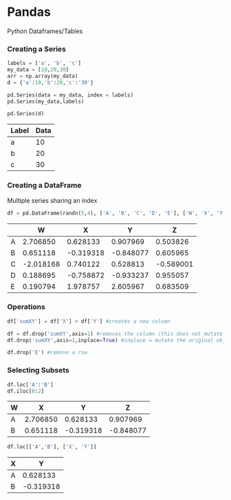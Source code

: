 # Pandas
Python Dataframes/Tables

### Creating a Series
```python
labels = ['a', 'b', 'c']
my_data = [10,20,30]
arr = np.array(my_data)
d = {'a':10,'b':20,'c':'30'}

pd.Series(data = my_data, index = labels)
pd.Series(my_data,labels)

pd.Series(d)
```
| Label | Data |
| ----- | ---- |
|a      | 10   |
|b      | 20   |
|c      | 30   |

### Creating a DataFrame
Multiple series sharing an index
```python
df = pd.DataFrame(randn(5,4), ['A', 'B', 'C', 'D', 'E'], ['W', 'X', 'Y', 'Z'])
```

|   | W	        |X	        |   Y	      |        Z|
|---|-----------|-----------|-----------|---------|
|A	|2.706850	  |0.628133	  |0.907969   |	0.503826|
|B	|0.651118	  |-0.319318	|-0.848077  |	0.605965|
|C	|-2.018168	|0.740122	  |0.528813   |-0.589001|
|D	|0.188695	  |-0.758872  |-0.933237  |0.955057 |
|E	|0.190794   |1.978757	  |2.605967	  |0.683509 |

### Operations
```python
df['sumXY'] = df['X'] + df['Y'] #creates a new column

df = df.drop('sumXY',axis=1) #removes the column (this does not mutate the original object)
df.drop('sumXY',axis=1,inplace=True) #inplace = mutate the original object

df.drop('E') #remove a row
```

### Selecting Subsets
```python
df.loc['A':'B']
df.iloc[0:2]
```
|	W	|X	|Y	|Z |
|---|---|---|--|
|A	|2.706850	|0.628133	|0.907969	|0.503826|
|B	|0.651118	|-0.319318	|-0.848077	|0.605965|

```python
df.loc[['A','B'], ['X', 'Y']]
```
|X	|Y|
|---|-|
|A	|0.628133	|0.907969|
|B	|-0.319318	|-0.848077|
